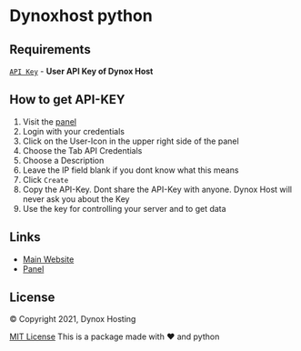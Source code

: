 # Dynoxhost python

## Requirements

[`API Key`](https://panel.dynox.us) - **User API Key of Dynox Host**

## How to get API-KEY

1. Visit the [panel](https://panel.dynox.us)
2. Login with your credentials
3. Click on the User-Icon in the upper right side of the panel
4. Choose the Tab API Credentials
5. Choose a Description
6. Leave the IP field blank if you dont know what this means
7. Click `Create`
8. Copy the API-Key. Dont share the API-Key with anyone. Dynox Host will never ask you about the Key
9. Use the key for controlling your server and to get data

## Links

- [Main Website](https://dynox.us)
- [Panel](https://panel.dynox.us)

## License

© Copyright 2021, Dynox Hosting

[MIT License](https://opensource.org/licenses/MIT)
This is a package made with ❤ and python

